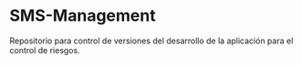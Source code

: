 # SMS-Management
Repositorio para control de versiones del desarrollo de la aplicación para el control de riesgos.
